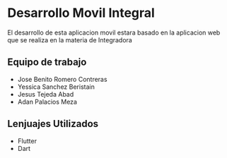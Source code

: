 # Desarrollo Movil Integral
El desarrollo de esta aplicacion movil estara basado en la aplicacion web que se realiza en la materia de Integradora

## Equipo de trabajo
- Jose Benito Romero Contreras
- Yessica Sanchez Beristain
- Jesus Tejeda Abad
- Adan Palacios Meza

## Lenjuajes Utilizados
- Flutter
- Dart

